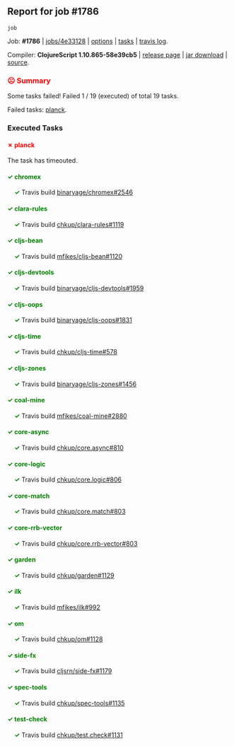 ## Report for job #1786
```
job
```


Job: **#1786** | [jobs/4e33128](https://github.com/cljs-oss/canary/commit/4e33128ce4266af93c08dcca4fa517a2c7812331) | [options](options.edn) | [tasks](tasks.edn) | [travis log](https://travis-ci.org/cljs-oss/canary/builds/771893503).

Compiler: **ClojureScript 1.10.865-58e39cb5** | [release page](https://github.com/cljs-oss/canary/releases/tag/r1.10.865-58e39cb5) | [jar download](https://github.com/cljs-oss/canary/releases/download/r1.10.865-58e39cb5/clojurescript-1.10.865-58e39cb5.jar) | [source](https://github.com/clojure/clojurescript/commit/58e39cb5f672ce7419955285bd78a71d4cbf595b).

### <b style='color:red'>☹ Summary</b>

Some tasks failed! Failed 1 / 19 (executed) of total 19 tasks.

Failed tasks: [planck](#-planck).

### Executed Tasks

#### <b style='color:red'>&#x2717; planck</b>
The task has timeouted.

#### <b style='color:green'>&#x2713; chromex</b>
&nbsp;&nbsp;&nbsp;&nbsp;<b style='color:green'>&#x2713;</b> Travis build [binaryage/chromex#2546](https://travis-ci.org/binaryage/chromex/builds/771893624)<br>

#### <b style='color:green'>&#x2713; clara-rules</b>
&nbsp;&nbsp;&nbsp;&nbsp;<b style='color:green'>&#x2713;</b> Travis build [chkup/clara-rules#1119](https://travis-ci.org/chkup/clara-rules/builds/771893628)<br>

#### <b style='color:green'>&#x2713; cljs-bean</b>
&nbsp;&nbsp;&nbsp;&nbsp;<b style='color:green'>&#x2713;</b> Travis build [mfikes/cljs-bean#1120](https://travis-ci.org/mfikes/cljs-bean/builds/771893630)<br>

#### <b style='color:green'>&#x2713; cljs-devtools</b>
&nbsp;&nbsp;&nbsp;&nbsp;<b style='color:green'>&#x2713;</b> Travis build [binaryage/cljs-devtools#1959](https://travis-ci.org/binaryage/cljs-devtools/builds/771893632)<br>

#### <b style='color:green'>&#x2713; cljs-oops</b>
&nbsp;&nbsp;&nbsp;&nbsp;<b style='color:green'>&#x2713;</b> Travis build [binaryage/cljs-oops#1831](https://travis-ci.org/binaryage/cljs-oops/builds/771893636)<br>

#### <b style='color:green'>&#x2713; cljs-time</b>
&nbsp;&nbsp;&nbsp;&nbsp;<b style='color:green'>&#x2713;</b> Travis build [chkup/cljs-time#578](https://travis-ci.org/chkup/cljs-time/builds/771893638)<br>

#### <b style='color:green'>&#x2713; cljs-zones</b>
&nbsp;&nbsp;&nbsp;&nbsp;<b style='color:green'>&#x2713;</b> Travis build [binaryage/cljs-zones#1456](https://travis-ci.org/binaryage/cljs-zones/builds/771893641)<br>

#### <b style='color:green'>&#x2713; coal-mine</b>
&nbsp;&nbsp;&nbsp;&nbsp;<b style='color:green'>&#x2713;</b> Travis build [mfikes/coal-mine#2880](https://travis-ci.org/mfikes/coal-mine/builds/771893643)<br>

#### <b style='color:green'>&#x2713; core-async</b>
&nbsp;&nbsp;&nbsp;&nbsp;<b style='color:green'>&#x2713;</b> Travis build [chkup/core.async#810](https://travis-ci.org/chkup/core.async/builds/771893649)<br>

#### <b style='color:green'>&#x2713; core-logic</b>
&nbsp;&nbsp;&nbsp;&nbsp;<b style='color:green'>&#x2713;</b> Travis build [chkup/core.logic#806](https://travis-ci.org/chkup/core.logic/builds/771893651)<br>

#### <b style='color:green'>&#x2713; core-match</b>
&nbsp;&nbsp;&nbsp;&nbsp;<b style='color:green'>&#x2713;</b> Travis build [chkup/core.match#803](https://travis-ci.org/chkup/core.match/builds/771893653)<br>

#### <b style='color:green'>&#x2713; core-rrb-vector</b>
&nbsp;&nbsp;&nbsp;&nbsp;<b style='color:green'>&#x2713;</b> Travis build [chkup/core.rrb-vector#803](https://travis-ci.org/chkup/core.rrb-vector/builds/771893657)<br>

#### <b style='color:green'>&#x2713; garden</b>
&nbsp;&nbsp;&nbsp;&nbsp;<b style='color:green'>&#x2713;</b> Travis build [chkup/garden#1129](https://travis-ci.org/chkup/garden/builds/771893663)<br>

#### <b style='color:green'>&#x2713; ilk</b>
&nbsp;&nbsp;&nbsp;&nbsp;<b style='color:green'>&#x2713;</b> Travis build [mfikes/ilk#992](https://travis-ci.org/mfikes/ilk/builds/771893671)<br>

#### <b style='color:green'>&#x2713; om</b>
&nbsp;&nbsp;&nbsp;&nbsp;<b style='color:green'>&#x2713;</b> Travis build [chkup/om#1128](https://travis-ci.org/chkup/om/builds/771893678)<br>

#### <b style='color:green'>&#x2713; side-fx</b>
&nbsp;&nbsp;&nbsp;&nbsp;<b style='color:green'>&#x2713;</b> Travis build [cljsrn/side-fx#1179](https://travis-ci.org/cljsrn/side-fx/builds/771893673)<br>

#### <b style='color:green'>&#x2713; spec-tools</b>
&nbsp;&nbsp;&nbsp;&nbsp;<b style='color:green'>&#x2713;</b> Travis build [chkup/spec-tools#1135](https://travis-ci.org/chkup/spec-tools/builds/771893675)<br>

#### <b style='color:green'>&#x2713; test-check</b>
&nbsp;&nbsp;&nbsp;&nbsp;<b style='color:green'>&#x2713;</b> Travis build [chkup/test.check#1131](https://travis-ci.org/chkup/test.check/builds/771893685)<br>